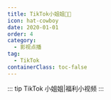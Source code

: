 ```yaml
---
title: TikTok小姐姐🔞🈲
icon: hat-cowboy
date: 2020-01-01
order: 4
category:
  - 影视点播
tag:
  - TikTok
containerClass: toc-false
---
```


<ArtPlayer :src="state.src" :config="mpConfig(state.p)" />

::: tip TikTok 小姐姐|福利小视频
:::

<script setup>
  import { mpConfig } from '@cps/artConst'
  import vod from '@db/vod.js'
  import { useStorage } from '@vueuse/core'
  import { onMounted } from "vue";

  const state = useStorage(
    "tiktok",
    {
      src:"",
      p: []
    }
  )

  onMounted( async () => {
    const { data } = await vod.find({ "name": "tiktok" })
    state.value.p = data.slice(0, 100)
    state.value.src = data[0].url
  });

</script>

